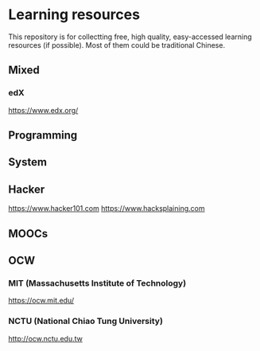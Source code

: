 Learning resources
===
This repository is for collectting free, high quality, easy-accessed learning resources (if possible).
Most of them could be traditional Chinese.

## Mixed
### edX
https://www.edx.org/
### 

## Programming

## System

## Hacker
https://www.hacker101.com
https://www.hacksplaining.com

## MOOCs

## OCW
### MIT (Massachusetts Institute of Technology)
https://ocw.mit.edu/

### NCTU (National Chiao Tung University)
http://ocw.nctu.edu.tw
